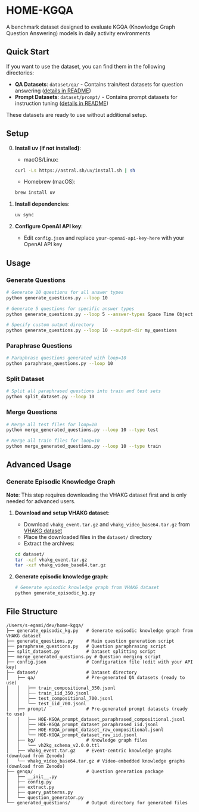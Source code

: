 # HOME-KGQA

A benchmark dataset designed to evaluate KGQA (Knowledge Graph Question Answering) models in daily activity environments

## Quick Start

If you want to use the dataset, you can find them in the following directories:

- **QA Datasets**: `dataset/qa/` - Contains train/test datasets for question answering ([details in README](dataset/qa/))
- **Prompt Datasets**: `dataset/prompt/` - Contains prompt datasets for instruction tuning ([details in README](dataset/prompt/))

These datasets are ready to use without additional setup.

## Setup

0. **Install uv (if not installed)**:
   - macOS/Linux:
   ```bash
   curl -Ls https://astral.sh/uv/install.sh | sh
   ```
   - Homebrew (macOS):
   ```bash
   brew install uv
   ```

1. **Install dependencies**:
   ```bash
   uv sync
   ```

2. **Configure OpenAI API key**:
   - Edit `config.json` and replace `your-openai-api-key-here` with your OpenAI API key

## Usage

### Generate Questions
```bash
# Generate 10 questions for all answer types
python generate_questions.py --loop 10

# Generate 5 questions for specific answer types
python generate_questions.py --loop 5 --answer-types Space Time Object

# Specify custom output directory
python generate_questions.py --loop 10 --output-dir my_questions
```

### Paraphrase Questions
```bash
# Paraphrase questions generated with loop=10
python paraphrase_questions.py --loop 10
```

### Split Dataset
```bash
# Split all paraphrased questions into train and test sets
python split_dataset.py --loop 10
```

### Merge Questions
```bash
# Merge all test files for loop=10
python merge_generated_questions.py --loop 10 --type test

# Merge all train files for loop=10
python merge_generated_questions.py --loop 10 --type train
```

## Advanced Usage

### Generate Episodic Knowledge Graph

**Note**: This step requires downloading the VHAKG dataset first and is only needed for advanced users.

1. **Download and setup VHAKG dataset**:
   - Download `vhakg_event.tar.gz` and `vhakg_video_base64.tar.gz` from [VHAKG dataset](https://zenodo.org/records/11438499)
   - Place the downloaded files in the `dataset/` directory
   - Extract the archives:
   ```bash
   cd dataset/
   tar -xzf vhakg_event.tar.gz
   tar -xzf vhakg_video_base64.tar.gz
   ```

2. **Generate episodic knowledge graph**:
   ```bash
   # Generate episodic knowledge graph from VHAKG dataset
   python generate_episodic_kg.py
   ```

## File Structure

```
/Users/s-egami/dev/home-kgqa/
├── generate_episodic_kg.py   # Generate episodic knowledge graph from VHAKG dataset
├── generate_questions.py     # Main question generation script
├── paraphrase_questions.py   # Question paraphrasing script
├── split_dataset.py          # Dataset splitting script
├── merge_generated_questions.py # Question merging script
├── config.json               # Configuration file (edit with your API key)
├── dataset/                  # Dataset directory
│   ├── qa/                   # Pre-generated QA datasets (ready to use)
│   │   ├── train_compositional_350.jsonl
│   │   ├── train_iid_350.jsonl
│   │   ├── test_compositional_700.jsonl
│   │   └── test_iid_700.jsonl
│   ├── prompt/               # Pre-generated prompt datasets (ready to use)
│   │   ├── HOE-KGQA_prompt_dataset_paraphrased_compositional.jsonl
│   │   ├── HOE-KGQA_prompt_dataset_paraphrased_iid.jsonl
│   │   ├── HOE-KGQA_prompt_dataset_raw_compositional.jsonl
│   │   └── HOE-KGQA_prompt_dataset_raw_iid.jsonl
│   ├── kg/                   # Knowledge graph files
│   │   └── vh2kg_schema_v2.0.0.ttl
│   ├── vhakg_event.tar.gz    # Event-centric knowledge graphs (download from Zenodo)
│   └── vhakg_video_base64.tar.gz # Video-embedded knowledge graphs (download from Zenodo)
├── genqa/                    # Question generation package
│   ├── __init__.py
│   ├── config.py
│   ├── extract.py
│   ├── query_patterns.py
│   └── question_generator.py
└── generated_questions/      # Output directory for generated files
```

